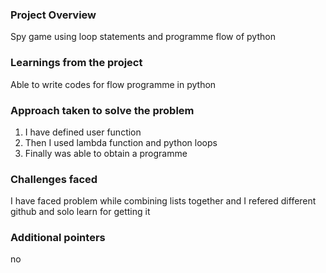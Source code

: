 ### Project Overview

 Spy game using loop statements and programme flow of python


### Learnings from the project

 Able to write codes for flow programme in python


### Approach taken to solve the problem

 1. I have defined user function
2. Then I used lambda function and python loops
3. Finally was able to obtain a programme


### Challenges faced

 I have faced problem while combining lists together and I refered different github and solo learn for getting it


### Additional pointers

 no


